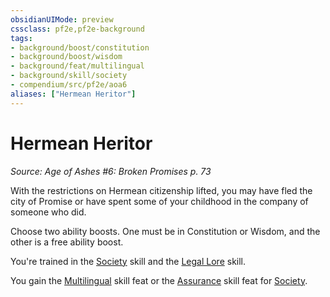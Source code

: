 ```yaml
---
obsidianUIMode: preview
cssclass: pf2e,pf2e-background
tags:
- background/boost/constitution
- background/boost/wisdom
- background/feat/multilingual
- background/skill/society
- compendium/src/pf2e/aoa6
aliases: ["Hermean Heritor"]
---
```

# Hermean Heritor
*Source: Age of Ashes #6: Broken Promises p. 73*  

With the restrictions on Hermean citizenship lifted, you may have fled the city of Promise or have spent some of your childhood in the company of someone who did.

Choose two ability boosts. One must be in Constitution or Wisdom, and the other is a free ability boost.

You're trained in the [Society](../../skills.md#Society) skill and the [Legal Lore](../../skills.md#Lore) skill.

You gain the [Multilingual](../../feats/multilingual.md) skill feat or the [Assurance](../../feats/assurance.md) skill feat for [Society](../../skills.md#Society).